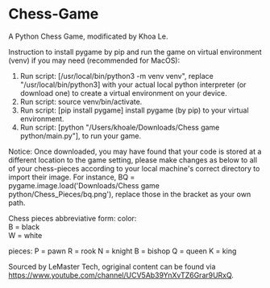 # Chess-Game
A Python Chess Game, modificated by Khoa Le.

Instruction to install pygame by pip and run the game on virtual environment (venv) if you may need (recommended for MacOS):
1. Run script: [/usr/local/bin/python3 -m venv venv", replace "/usr/local/bin/python3] with your actual local python interpreter (or download one) to create a virtual environment on your device.
2. Run script: source venv/bin/activate.
3. Run script: [pip install pygame] install pygame (by pip) to your virtual environment.
4. Run script: [python "/Users/khoale/Downloads/Chess game python/main.py"], to run your game.

Notice:
Once downloaded, you may have found that your code is stored at a different location to the game setting, please make changes as below to all of your chess-pieces according to your local machine's correct directory to import their image.
For instance, BQ = pygame.image.load('Downloads/Chess game python/Chess_Pieces/bq.png'), replace those in the bracket as your own path.

Chess pieces abbreviative form:
color:             
B = black          
W = white

pieces:
P = pawn
R = rook
N = knight
B = bishop
Q = queen
K = king
                   
Sourced by LeMaster Tech, ogriginal content can be found via https://www.youtube.com/channel/UCV5Ab39YnXvTZ6Grar9URxQ.
